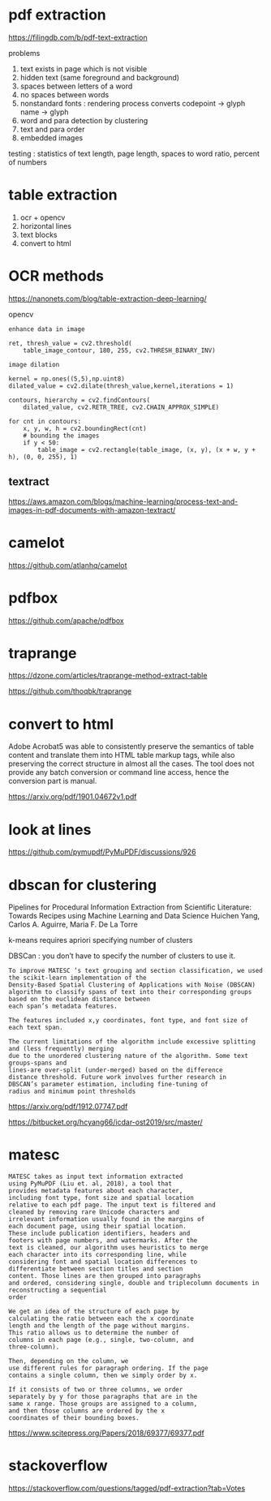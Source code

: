 
# pdf extraction

https://filingdb.com/b/pdf-text-extraction

problems
1. text exists in page which is not visible
2. hidden text (same foreground and background)
3. spaces between letters of a word
4. no spaces between words
5. nonstandard fonts : rendering process converts codepoint -> glyph name -> glyph
6. word and para detection by clustering
7. text and para order
7. embedded images

testing : statistics of text length, page length, spaces to word ratio, percent of numbers

# table extraction

1. ocr + opencv
2. horizontal lines
3. text blocks
4. convert to html

# OCR methods

https://nanonets.com/blog/table-extraction-deep-learning/

opencv

```
enhance data in image

ret, thresh_value = cv2.threshold(
    table_image_contour, 180, 255, cv2.THRESH_BINARY_INV)

image dilation 

kernel = np.ones((5,5),np.uint8)
dilated_value = cv2.dilate(thresh_value,kernel,iterations = 1)

contours, hierarchy = cv2.findContours(
    dilated_value, cv2.RETR_TREE, cv2.CHAIN_APPROX_SIMPLE)

for cnt in contours:
    x, y, w, h = cv2.boundingRect(cnt)
    # bounding the images
    if y < 50:
        table_image = cv2.rectangle(table_image, (x, y), (x + w, y + h), (0, 0, 255), 1)

```

## textract


https://aws.amazon.com/blogs/machine-learning/process-text-and-images-in-pdf-documents-with-amazon-textract/

# camelot

https://github.com/atlanhq/camelot

# pdfbox

https://github.com/apache/pdfbox


# traprange

https://dzone.com/articles/traprange-method-extract-table

https://github.com/thoqbk/traprange

# convert to html

Adobe Acrobat5 was able to consistently preserve the semantics of table content and translate them into HTML table markup tags, while also preserving the correct structure in almost all the cases. The tool does not provide any batch conversion or command line access, hence the conversion part is manual.

https://arxiv.org/pdf/1901.04672v1.pdf

# look at lines

https://github.com/pymupdf/PyMuPDF/discussions/926


# dbscan for clustering

Pipelines for Procedural Information Extraction from Scientific Literature: Towards Recipes using Machine Learning and Data Science
Huichen Yang, Carlos A. Aguirre, Maria F. De La Torre

k-means requires apriori specifying number of clusters

DBSCan : you don’t have to specify the number of clusters to use it. 

```
To improve MATESC ’s text grouping and section classification, we used the scikit-learn implementation of the
Density-Based Spatial Clustering of Applications with Noise (DBSCAN) 
algorithm to classify spans of text into their corresponding groups based on the euclidean distance between
each span’s metadata features. 

The features included x,y coordinates, font type, and font size of each text span. 

The current limitations of the algorithm include excessive splitting and (less frequently) merging 
due to the unordered clustering nature of the algorithm. Some text groups-spans and
lines-are over-split (under-merged) based on the difference
distance threshold. Future work involves further research in
DBSCAN’s parameter estimation, including fine-tuning of
radius and minimum point thresholds
```

https://arxiv.org/pdf/1912.07747.pdf

https://bitbucket.org/hcyang66/icdar-ost2019/src/master/

# matesc

```
MATESC takes as input text information extracted
using PyMuPDF (Liu et. al, 2018), a tool that
provides metadata features about each character,
including font type, font size and spatial location
relative to each pdf page. The input text is filtered and
cleaned by removing rare Unicode characters and
irrelevant information usually found in the margins of
each document page, using their spatial location.
These include publication identifiers, headers and
footers with page numbers, and watermarks. After the
text is cleaned, our algorithm uses heuristics to merge
each character into its corresponding line, while
considering font and spatial location differences to
differentiate between section titles and section
content. Those lines are then grouped into paragraphs
and ordered, considering single, double and triplecolumn documents in reconstructing a sequential
order
```

```
We get an idea of the structure of each page by
calculating the ratio between each the x coordinate
length and the length of the page without margins.
This ratio allows us to determine the number of
columns in each page (e.g., single, two-column, and
three-column). 

Then, depending on the column, we
use different rules for paragraph ordering. If the page
contains a single column, then we simply order by x.

If it consists of two or three columns, we order
separately by y for those paragraphs that are in the
same x range. Those groups are assigned to a column,
and then those columns are ordered by the x
coordinates of their bounding boxes.
```

https://www.scitepress.org/Papers/2018/69377/69377.pdf

# stackoverflow

https://stackoverflow.com/questions/tagged/pdf-extraction?tab=Votes
